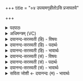 +++
title = "०४ उपयामगृहीतोऽसि प्रजापतये"

+++
<details><summary>पदपाठः</summary>

उ॒प॒या॒मगृ॑हीत॒ इत्यु॑पया॒मऽगृ॑हीतः। अ॒सि॒। प्र॒जाप॑तय॒ इति॑ प्र॒जाऽप॑तये। त्वा॒। जुष्ट॑म्। गृ॒ह्णा॒मि॒। ए॒षः। ते॒। योनिः॑। च॒न्द्रमाः॑। ते॒। म॒हि॒मा। यः। ते॒। रात्रौ॑। सं॒व॒त्स॒रे। म॒हि॒मा। स॒म्ब॒भूवेति॑ सम्ऽब॒भूव॑। यः। ते॒। पृ॒थि॒व्याम्। अ॒ग्नौ। म॒हि॒मा। स॒म्ब॒भूवेति॑ सम्ऽब॒भूव॑। यः। ते॒। नक्ष॑त्रेषु। च॒न्द्रम॑सि। म॒हि॒मा। स॒म्ब॒भूवेति॑ सम्ऽब॒भूव॑। तस्मै॑। ते॒। म॒हि॒म्ने। प्र॒जाप॑तय॒ इति॑ प्र॒जाऽप॑तये। दे॒वेभ्यः॑। स्वाहा॑। ४।
</details>

<details><summary>अधिमन्त्रम् (VC)</summary>

- परमेश्वरो देवता
- प्रजापतिर्ऋषिः
- विकृतिः
- मध्यमः
</details>

<details><summary>दयानन्द-सरस्वती (हि) - विषयः</summary>

फिर उसी विषय को अगले मन्त्र में कहा है ॥
</details>

<details><summary>दयानन्द-सरस्वती (हि) - पदार्थः</summary>

पदार्थान्वयभाषाः -  हे जगदीश्वर ! जो आप (उपयामगृहीतः) सत्कर्म अर्थात् योगाभ्यास आदि उत्तम काम से स्वीकार किये हुए (असि) हो, उन (त्वा, जुष्टम्) सेवा किये हुए आपको (प्रजापतये) प्रजा की पालना करनेवाले राजा की रक्षा के लिये मैं (गृह्णामि) ग्रहण करता अर्थात् मन में धरता हूँ, जिन (ते) आप के संसार में (एषः) यह (योनिः) जल वा जिन (ते) आपका संसार में (चन्द्रमाः) चन्द्रलोक (महिमा) बड़प्पन वा जिन (ते) आपका (यः) जो (रात्रौ) रात्रि और (संवत्सरे) वर्ष में (महिमा) बड़प्पन (सम्बभूव) सम्भव हुआ, होता और होगा (यः) जो (ते) आपकी सृष्टि में (पृथिव्याम्) अन्तरिक्ष वा भूमि और (अग्नौ) आग में (महिमा) बड़प्पन (सम्बभूव) सम्भव हुआ, होता और होगा तथा जिन (ते) आपकी सृष्टि में (यः) जो (नक्षत्रेषु) कारण रूप से विनाश को न प्राप्त होनेवाले लोक-लोकान्तरों में और (चन्द्रमसि) चन्द्रलोक में (महिमा) बड़प्पन (सम्बभूव) सम्भव हुआ, होता और होगा उन (ते) आप के (तस्मै) उस (महिम्ने) बड़प्पन (प्रजापतये) प्रजा पालने हारे राजा (देवेभ्यः) और विद्वानों के लिये (स्वाहा) सत्याचरणयुक्त क्रिया का हम लोगों को अनुष्ठान करना चाहिये ॥४ ॥
</details>

<details><summary>दयानन्द-सरस्वती (हि) - भावार्थः</summary>

भावार्थभाषाः -  हे मनुष्यो ! जिसके महिमा सामर्थ्य से सब जगत् विराजमान, जिसका अनन्त महिमा और जिसकी सिद्धि करने में रचना से भरा हुआ समस्त जगत् दृष्टान्त है, उसी की सब मनुष्य उपासना करें ॥४ ॥
</details>

<details><summary>दयानन्द-सरस्वती (सं) - विषयः</summary>

पुनस्तमेव विषयमाह ॥
</details>

<details><summary>दयानन्द-सरस्वती (सं) - पदार्थः</summary>

पदार्थान्वयभाषाः -  हे जगदीश्वर ! यस्त्वमुपयामगृहीतोऽसि तं त्वा जुष्टं प्रजापतयेऽहं गृह्णामि, यस्य ते सृष्टावेष योनिर्जलं, यस्य ते सृष्टौ चन्द्रमा महिमा यस्य ते यो रात्रौ संवत्सरे महिमा च सम्बभूव, यस्ते सृष्टौ पृथिव्यामग्नौ महिमा सम्बभूव, यस्य ते सृष्टौ यो नक्षत्रेषु चन्द्रमसि च महिमा सम्बभूव तस्य ते तस्मै महिम्ने प्रजापतये देवेभ्यश्च स्वाहाऽस्माभिरनुष्ठेया ॥४ ॥
</details>

<details><summary>दयानन्द-सरस्वती (सं) - भावार्थः</summary>

भावार्थभाषाः -  हे मनुष्याः ! यस्य महिम्ना सामर्थ्येन सर्वं जगद्विराजते यस्यानन्तो महिमास्ति यस्य सिद्धौ रचनाविशिष्टं सर्वं जगद्दृष्टान्तमस्ति, तमेव सर्वे मनुष्या उपासीरन् ॥४ ॥
</details>

<details><summary>सविता जोशी ← दयानन्दः (म) - भावार्थः</summary>

भावार्थभाषाः -  हे माणसांनो ! ज्याच्या अनंत सामर्थ्याने हे जग विराजमान आहे व त्याची अनंत महिमा वर्णन करण्यासाठी हे जग हा एक दृष्टांत आहे. त्या परमेश्वराची सर्व माणसांनी उपासना केली पाहिजे.
</details>